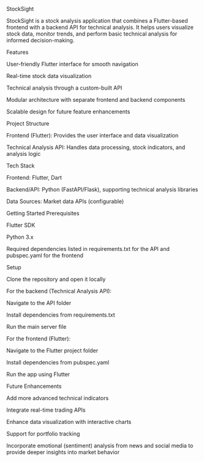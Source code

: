 StockSight

StockSight is a stock analysis application that combines a Flutter-based frontend with a backend API for technical analysis. It helps users visualize stock data, monitor trends, and perform basic technical analysis for informed decision-making.

Features

User-friendly Flutter interface for smooth navigation

Real-time stock data visualization

Technical analysis through a custom-built API

Modular architecture with separate frontend and backend components

Scalable design for future feature enhancements

Project Structure

Frontend (Flutter): Provides the user interface and data visualization

Technical Analysis API: Handles data processing, stock indicators, and analysis logic

Tech Stack

Frontend: Flutter, Dart

Backend/API: Python (FastAPI/Flask), supporting technical analysis libraries

Data Sources: Market data APIs (configurable)

Getting Started
Prerequisites

Flutter SDK

Python 3.x

Required dependencies listed in requirements.txt for the API and pubspec.yaml for the frontend

Setup

Clone the repository and open it locally

For the backend (Technical Analysis API):

Navigate to the API folder

Install dependencies from requirements.txt

Run the main server file

For the frontend (Flutter):

Navigate to the Flutter project folder

Install dependencies from pubspec.yaml

Run the app using Flutter

Future Enhancements

Add more advanced technical indicators

Integrate real-time trading APIs

Enhance data visualization with interactive charts

Support for portfolio tracking

Incorporate emotional (sentiment) analysis from news and social media to provide deeper insights into market behavior
